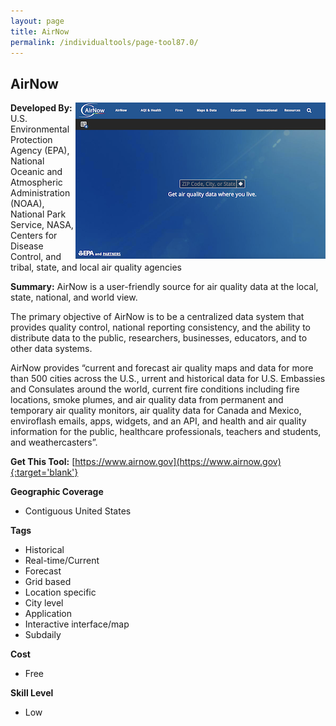 ```yaml
---
layout: page
title: AirNow
permalink: /individualtools/page-tool87.0/
---
```

## AirNow

<img src="/images/scaled_250_400/TOOLID_87.0_ScreenCapture-1.png" style="max-height:250px;max-width:400;" align="right"/>

**Developed By:** U.S. Environmental Protection Agency (EPA), National Oceanic and Atmospheric Administration (NOAA), National Park Service, NASA, Centers for Disease Control, and tribal, state, and local air quality agencies

**Summary:** AirNow is a user-friendly source for air quality data at the local, state, national, and world view. 

The primary objective of AirNow is to be a centralized data system that provides quality control, national reporting consistency, and the ability to distribute data to the public, researchers, businesses, educators, and to other data systems.

AirNow provides “current and forecast air quality maps and data for more than 500 cities across the U.S., urrent and historical data for U.S. Embassies and Consulates around the world, current fire conditions including fire locations, smoke plumes, and air quality data from permanent and temporary air quality monitors, air quality data for Canada and Mexico, enviroflash emails, apps, widgets, and an API, and health and air quality information for the public, healthcare professionals, teachers and students, and weathercasters”.

**Get This Tool:** [https://www.airnow.gov](https://www.airnow.gov){:target='blank'}

**Geographic Coverage**

* Contiguous United States

**Tags**

*  Historical 
*  Real-time/Current
*  Forecast
*  Grid based
*  Location specific
*  City level
*  Application
*  Interactive interface/map
*  Subdaily

**Cost**

* Free

**Skill Level**

* Low
